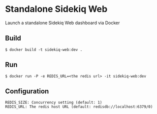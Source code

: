# Standalone Sidekiq Web

Launch a standalone Sidekiq Web dashboard via Docker

## Build

```
$ docker build -t sidekiq-web:dev .
```

## Run

```
$ docker run -P -e REDIS_URL=<the redis url> -it sidekiq-web:dev
```

## Configuration

```
REDIS_SIZE: Concurrency setting (default: 1)
REDIS_URL: The redis host URL (default: redisdb://localhost:6379/0)
```
